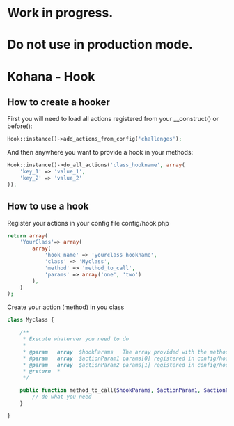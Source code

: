 # Work in progress.
# Do not use in production mode.

# Kohana - Hook

## How to create a hooker

First you will need to load all actions registered from your __construct() or before():

```php
Hook::instance()->add_actions_from_config('challenges');
```

And then anywhere you want to provide a hook in your methods:

```php
Hook::instance()->do_all_actions('class_hookname', array(
	'key_1' => 'value_1',
	'key_2' => 'value_2'
));
```


## How to use a hook

Register your actions in your config file config/hook.php

```php
return array(
	'YourClass'=> array(
		array( 
			'hook_name' => 'yourclass_hookname', 
			'class' => 'Myclass', 
			'method' => 'method_to_call', 
			'params' => array('one', 'two') 
		),
	)
);
```

Create your action (method) in you class

```php
class Myclass {

	/**
	 * Execute whaterver you need to do
	 *
	 * @param   array  $hookParams   The array provided with the method do_all_actions
	 * @param   array  $actionParam1 params[0] registered in config/hook.php
	 * @param   array  $actionParam2 params[1] registered in config/hook.php
	 * @return  *
	 */

	public function method_to_call($hookParams, $actionParam1, $actionParam2){
		// do what you need
	}

}
```


